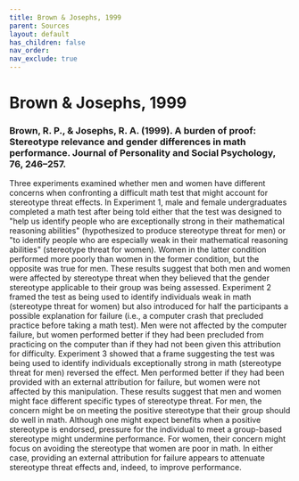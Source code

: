 ```yaml
---
title: Brown & Josephs, 1999
parent: Sources
layout: default
has_children: false
nav_order: 
nav_exclude: true
---
```


# Brown & Josephs, 1999

### Brown, R. P., & Josephs, R. A. (1999). A burden of proof: Stereotype relevance and gender differences in math performance. Journal of Personality and Social Psychology, 76, 246–257.

Three experiments examined whether men and women have different concerns when confronting a difficult math test that might account for stereotype threat effects. In Experiment 1, male and female undergraduates completed a math test after being told either that the test was designed to "help us identify people who are exceptionally strong in their mathematical reasoning abilities" (hypothesized to produce stereotype threat for men) or "to identify people who are especially weak in their mathematical reasoning abilities" (stereotype threat for women). Women in the latter condition performed more poorly than women in the former condition, but the opposite was true for men. These results suggest that both men and women were affected by stereotype threat when they believed that the gender stereotype applicable to their group was being assessed. Experiment 2 framed the test as being used to identify individuals weak in math (stereotype threat for women) but also introduced for half the participants a possible explanation for failure (i.e., a computer crash that precluded practice before taking a math test). Men were not affected by the computer failure, but women performed better if they had been precluded from practicing on the computer than if they had not been given this attribution for difficulty. Experiment 3 showed that a frame suggesting the test was being used to identify individuals exceptionally strong in math (stereotype threat for men) reversed the effect. Men performed better if they had been provided with an external attribution for failure, but women were not affected by this manipulation. These results suggest that men and women might face different specific types of stereotype threat. For men, the concern might be on meeting the positive stereotype that their group should do well in math. Although one might expect benefits when a positive stereotype is endorsed, pressure for the individual to meet a group-based stereotype might undermine performance. For women, their concern might focus on avoiding the stereotype that women are poor in math. In either case, providing an external attribution for failure appears to attenuate stereotype threat effects and, indeed, to improve performance.

